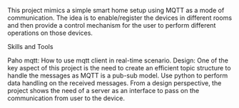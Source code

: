 
This project mimics a simple smart home setup using MQTT as a mode of communication. The idea is to enable/register the devices in different rooms and then provide a control mechanism for the user to perform different operations on those devices.

Skills and Tools

Paho mqtt: How to use mqtt client in real-time scenario.
Design: One of the key aspect of this project is the need to create an efficient topic structure to handle the messages as MQTT is a pub-sub model. Use python to perform data handling on the received messages. From a design perspective, the project shows the need of a server as an interface to pass on the communication from user to the device.
